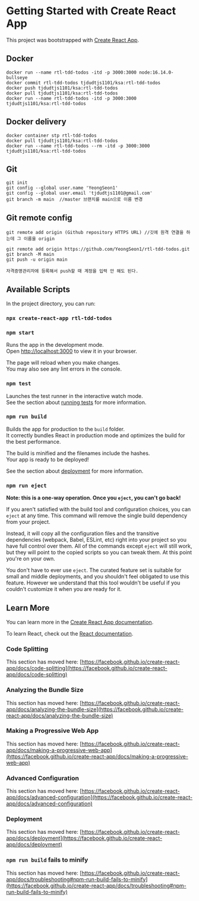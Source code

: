 # Getting Started with Create React App

This project was bootstrapped with [Create React App](https://github.com/facebook/create-react-app).

## Docker

```
docker run --name rtl-tdd-todos -itd -p 3000:3000 node:16.14.0-bullseye
docker commit rtl-tdd-todos tjdudtjs1101/ksa:rtl-tdd-todos
docker push tjdudtjs1101/ksa:rtl-tdd-todos
docker pull tjdudtjs1101/ksa:rtl-tdd-todos
docker run --name rtl-tdd-todos -itd -p 3000:3000 tjdudtjs1101/ksa:rtl-tdd-todos
```

## Docker delivery

```
docker container stp rtl-tdd-todos
docker pull tjdudtjs1101/ksa:rtl-tdd-todos
docker run --name rtl-tdd-todos --rm -itd -p 3000:3000 tjdudtjs1101/ksa:rtl-tdd-todos
```

## Git

```
git init
git config --global user.name 'YeongSeon1'
git config --global user.email 'tjdudtjs1101@gmail.com'
git branch -m main  //master 브랜치를 main으로 이름 변경
```

## Git remote config

```
git remote add origin (Github repository HTTPS URL) //깃에 원격 연결을 하는데 그 이름을 origin

git remote add origin https://github.com/YeongSeon1/rtl-tdd-todos.git
git branch -M main
git push -u origin main

자격증명관리자에 등록해서 push할 때 계정을 입력 안 해도 된다.
```

## Available Scripts

In the project directory, you can run:

### `npx create-react-app rtl-tdd-todos`

### `npm start`

Runs the app in the development mode.\
Open [http://localhost:3000](http://localhost:3000) to view it in your browser.

The page will reload when you make changes.\
You may also see any lint errors in the console.

### `npm test`

Launches the test runner in the interactive watch mode.\
See the section about [running tests](https://facebook.github.io/create-react-app/docs/running-tests) for more information.

### `npm run build`

Builds the app for production to the `build` folder.\
It correctly bundles React in production mode and optimizes the build for the best performance.

The build is minified and the filenames include the hashes.\
Your app is ready to be deployed!

See the section about [deployment](https://facebook.github.io/create-react-app/docs/deployment) for more information.

### `npm run eject`

**Note: this is a one-way operation. Once you `eject`, you can't go back!**

If you aren't satisfied with the build tool and configuration choices, you can `eject` at any time. This command will remove the single build dependency from your project.

Instead, it will copy all the configuration files and the transitive dependencies (webpack, Babel, ESLint, etc) right into your project so you have full control over them. All of the commands except `eject` will still work, but they will point to the copied scripts so you can tweak them. At this point you're on your own.

You don't have to ever use `eject`. The curated feature set is suitable for small and middle deployments, and you shouldn't feel obligated to use this feature. However we understand that this tool wouldn't be useful if you couldn't customize it when you are ready for it.

## Learn More

You can learn more in the [Create React App documentation](https://facebook.github.io/create-react-app/docs/getting-started).

To learn React, check out the [React documentation](https://reactjs.org/).

### Code Splitting

This section has moved here: [https://facebook.github.io/create-react-app/docs/code-splitting](https://facebook.github.io/create-react-app/docs/code-splitting)

### Analyzing the Bundle Size

This section has moved here: [https://facebook.github.io/create-react-app/docs/analyzing-the-bundle-size](https://facebook.github.io/create-react-app/docs/analyzing-the-bundle-size)

### Making a Progressive Web App

This section has moved here: [https://facebook.github.io/create-react-app/docs/making-a-progressive-web-app](https://facebook.github.io/create-react-app/docs/making-a-progressive-web-app)

### Advanced Configuration

This section has moved here: [https://facebook.github.io/create-react-app/docs/advanced-configuration](https://facebook.github.io/create-react-app/docs/advanced-configuration)

### Deployment

This section has moved here: [https://facebook.github.io/create-react-app/docs/deployment](https://facebook.github.io/create-react-app/docs/deployment)

### `npm run build` fails to minify

This section has moved here: [https://facebook.github.io/create-react-app/docs/troubleshooting#npm-run-build-fails-to-minify](https://facebook.github.io/create-react-app/docs/troubleshooting#npm-run-build-fails-to-minify)
